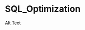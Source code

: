 # SQL_Optimization

[Alt Text]([url_of_image](https://github.com/denysKyrpota/SQL_Optimization/blob/main/0.jpg)https://github.com/denysKyrpota/SQL_Optimization/blob/main/0.jpg)
